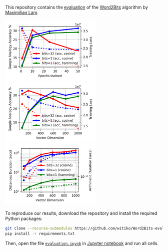 This repository contains the [evaluation](evaluation.ipynb) of the
[Word2Bits][] algorithm by [Maximilian Lam][agnusmaximus].

 [agnusmaximus]: https://github.com/agnusmaximus
 [Word2Bits]: https://github.com/agnusmaximus/Word2Bits (Quantized word vectors that take 8x-16x less space than regular word vectors)

 <p>
   <a href="figures/accuracy-iter.pdf">
     <img src="figures/accuracy-iter.png"
          width="290"
          alt="Training accuracy (solid line) and loss (dashed line) vs epochs trained (vector dimension = 400) on 100MB of Wikipedia. Trends show that Word2Vec is prone to overfitting with many epochs of training."
          title="Training accuracy (solid line) and loss (dashed line) vs epochs trained (vector dimension = 400) on 100MB of Wikipedia. Trends show that Word2Vec is prone to overfitting with many epochs of training." />
   </a>
   <a href="figures/accuracy-size.pdf">
     <img src="figures/accuracy-size.png"
          width="290"
          alt="Training accuracy (solid line) and loss (dashed line) vs dimension (epochs trained = 10) on 100MB of Wikipedia. Trends show that overfitting may occur with larger vector dimensions."
          title="Training accuracy (solid line) and loss (dashed line) vs dimension (epochs trained = 10) on 100MB of Wikipedia. Trends show that overfitting may occur with larger vector dimensions." />
   </a>
   <a href="figures/speed-size.pdf">
     <img src="figures/speed-size.png"
          width="290"
          title="Duration of computing vector distances (solid line) and performing vector arithmetic (dashed line) in the evaluation of the Google analogy task. Using bitwise vector operations and Hamming distance results in up to 16× speed increase compared to float vectors and cosine similarity." />
   </a>
</p>

To reproduce our results, download the repository and install the required Python packages:

``` sh
git clone --recurse-submodules https://github.com/witiko/Word2Bits-evaluation.git
pip install -r requirements.txt
```

Then, open the file [`evaluation.ipynb`](evaluation.ipynb) in [Jupyter
notebook][jupyter] and run all cells.

 [jupyter]: https://jupyter.org/ (Project Jupyter | Home)

